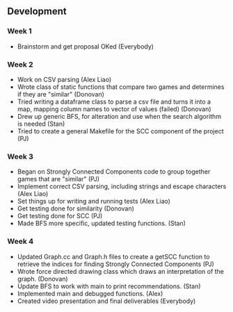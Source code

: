 ## Development

### Week 1
- Brainstorm and get proposal OKed (Everybody)

### Week 2
- Work on CSV parsing (Alex Liao)
- Wrote class of static functions that compare two games and determines if they are "similar" (Donovan)
- Tried writing a dataframe class to parse a csv file and turns it into a map, mapping column names to vector of values (failed) (Donovan)
- Drew up generic BFS, for alteration and use when the search algorithm is needed (Stan)
- Tried to create a general Makefile for the SCC component of the project (PJ)

### Week 3
- Began on Strongly Connected Components code to group together games that are "similar" (PJ)
- Implement correct CSV parsing, including strings and escape characters (Alex Liao)
- Set things up for writing and running tests (Alex Liao)
- Get testing done for similarity (Donovan)
- Get testing done for SCC (PJ)
- Made BFS more specific, updated testing functions. (Stan)

### Week 4
- Updated Graph.cc and Graph.h files to create a getSCC function to retrieve the indices for finding Strongly Connected Components (PJ)
- Wrote force directed drawing class which draws an interpretation of the graph. (Donovan)
- Update BFS to work with main to print recommendations. (Stan)
- Implemented main and debugged functions. (Alex)
- Created video presentation and final deliverables (Everybody)

